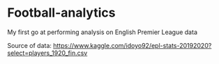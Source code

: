 # Football-analytics
My first go at performing analysis on English Premier League data

Source of data:
https://www.kaggle.com/idoyo92/epl-stats-20192020?select=players_1920_fin.csv
